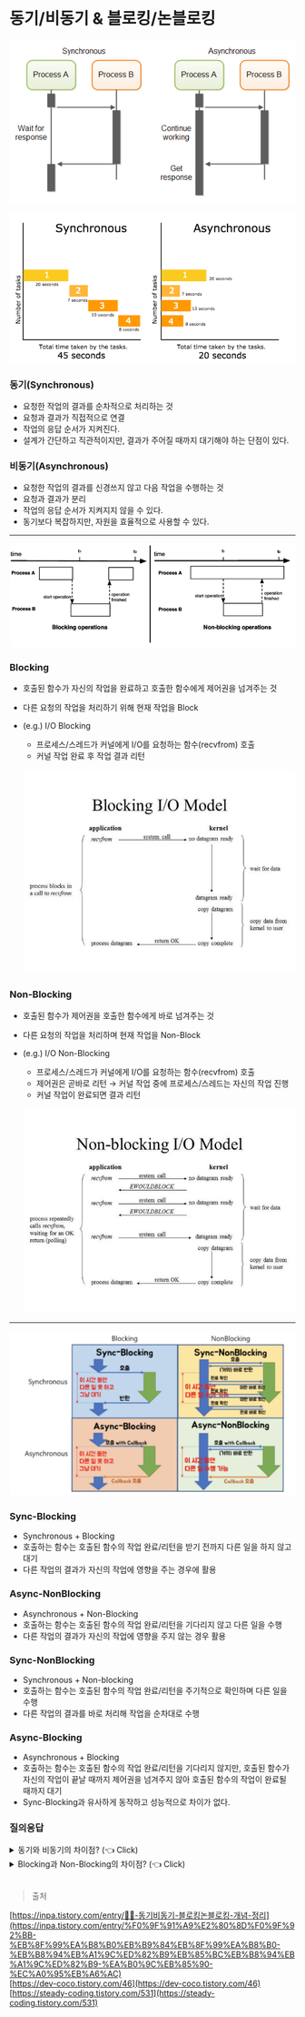 # 동기/비동기 & 블로킹/논블로킹

![image.png](img/image.png)

![image.png](img/1.png)

### 동기(Synchronous)

- 요청한 작업의 결과를 순차적으로 처리하는 것
- 요청과 결과가 직접적으로 연결
- 작업의 응답 순서가 지켜진다.
- 설계가 간단하고 직관적이지만, 결과가 주어질 때까지 대기해야 하는 단점이 있다.

### 비동기(Asynchronous)

- 요청한 작업의 결과를 신경쓰지 않고 다음 작업을 수행하는 것
- 요청과 결과가 분리
- 작업의 응답 순서가 지켜지지 않을 수 있다.
- 동기보다 복잡하지만, 자원을 효율적으로 사용할 수 있다.

---

![image.png](img/2.png)

### Blocking

- 호출된 함수가 자신의 작업을 완료하고 호출한 함수에게 제어권을 넘겨주는 것
- 다른 요청의 작업을 처리하기 위해 현재 작업을 Block
- (e.g.) I/O Blocking
    - 프로세스/스레드가 커널에게 I/O를 요청하는 함수(recvfrom) 호출
    - 커널 작업 완료 후 작업 결과 리턴
    
    ![image.png](img/3.png)
    

### Non-Blocking

- 호출된 함수가 제어권을 호출한 함수에게 바로 넘겨주는 것
- 다른 요청의 작업을 처리하며 현재 작업을 Non-Block
- (e.g.) I/O Non-Blocking
    - 프로세스/스레드가 커널에게 I/O를 요청하는 함수(recvfrom) 호출
    - 제어권은 곧바로 리턴 → 커널 작업 중에 프로세스/스레드는 자신의 작업 진행
    - 커널 작업이 완료되면 결과 리턴
    
    ![image.png](img/4.png)
    

---

![image.png](img/5.png)

### Sync-Blocking

- Synchronous + Blocking
- 호출하는 함수는 호출된 함수의 작업 완료/리턴을 받기 전까지 다른 일을 하지 않고 대기
- 다른 작업의 결과가 자신의 작업에 영향을 주는 경우에 활용

### Async-NonBlocking

- Asynchronous + Non-Blocking
- 호출하는 함수는 호출된 함수의 작업 완료/리턴을 기다리지 않고 다른 일을 수행
- 다른 작업의 결과가 자신의 작업에 영향을 주지 않는 경우 활용

### Sync-NonBlocking

- Synchronous + Non-blocking
- 호출하는 함수는 호출된 함수의 작업 완료/리턴을 주기적으로 확인하며 다른 일을 수행
- 다른 작업의 결과를 바로 처리해 작업을 순차대로 수행

### Async-Blocking

- Asynchronous + Blocking
- 호출하는 함수는 호출된 함수의 작업 완료/리턴을 기다리지 않지만, 호출된 함수가 자신의 작업이 끝날 때까지 제어권을 넘겨주지 않아 호출된 함수의 작업이 완료될 때까지 대기
- Sync-Blocking과 유사하게 동작하고 성능적으로 차이가 없다.

### 질의응답
<details>
   <summary> 동기와 비동기의 차이점? (👈 Click)</summary>
요청 작업 결과를 신경써서 작업을 순차적으로 수행할지 아닌지에 대한 관점
<br>
동기: 간단함, 응답 순서 보장 / 비동기: 복잡함, 자원을 효율적으로 사용

</details>
<details>
   <summary> Blocking과 Non-Blocking의 차이점? (👈 Click)</summary>
현재 작업의 block(차단) 여부에 따라 다른 작업을 수행할 수 있는지에 대한 관점
<br>
Blocking: 호출된 함수가 제어권을 가짐 / Non-Blocking: 호출한 함수가 제어권을 가짐
</details>
<br>

> 출처
> 

[https://inpa.tistory.com/entry/👩‍💻-동기비동기-블로킹논블로킹-개념-정리](https://inpa.tistory.com/entry/%F0%9F%91%A9%E2%80%8D%F0%9F%92%BB-%EB%8F%99%EA%B8%B0%EB%B9%84%EB%8F%99%EA%B8%B0-%EB%B8%94%EB%A1%9C%ED%82%B9%EB%85%BC%EB%B8%94%EB%A1%9C%ED%82%B9-%EA%B0%9C%EB%85%90-%EC%A0%95%EB%A6%AC)
<br>
[https://dev-coco.tistory.com/46](https://dev-coco.tistory.com/46)
<br>
[https://steady-coding.tistory.com/531](https://steady-coding.tistory.com/531)
